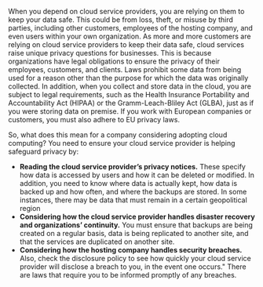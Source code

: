 When you depend on cloud service providers, you are relying on them to keep your data safe. This could be from loss, theft, or misuse by third parties, including other customers, employees of the hosting company, and even users within your own organization. As more and more customers are relying on cloud service providers to keep their data safe, cloud services raise unique privacy questions for businesses. This is because organizations have legal obligations to ensure the privacy of their employees, customers, and clients. 
Laws prohibit some data from being used for a reason other than the purpose for which the data was originally collected. In addition, when you collect and store data in the cloud, you are subject to legal requirements, such as the Health Insurance Portability and Accountability Act (HIPAA) or the Gramm-Leach-Bliley Act (GLBA), just as if you were storing data on premise. If you work with European companies or customers, you must also adhere to EU privacy laws. 

So, what does this mean for a company considering adopting cloud computing? You need to ensure your cloud service provider is helping safeguard privacy by: 

- **Reading the cloud service provider’s privacy notices.** These specify how data is accessed by users and how it can be deleted or modified. In addition, you need to know where data is actually kept, how data is backed up and how often, and where the backups are stored. In some instances, there may be data that must remain in a certain geopolitical region  
- **Considering how the cloud service provider handles disaster recovery and organizations’ continuity.** You must ensure that backups are being created on a regular basis, data is being replicated to another site, and that the services are duplicated on another site. 
- **Considering how the hosting company handles security breaches.** Also, check the disclosure policy to see how quickly your cloud service provider will disclose a breach to you, in the event one occurs."  There are laws that require you to be informed promptly of any breaches. 
